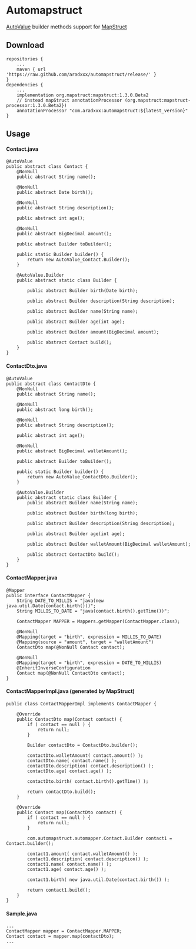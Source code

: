 # Automapstruct
[AutoValue](https://github.com/google/auto/blob/master/value/userguide/index.md) builder methods support for [MapStruct](http://mapstruct.org)


## Download
    repositories {
        ...
        maven { url 'https://raw.github.com/aradxxx/automapstruct/release/' }
    }
    dependencies {
        ...
        implementation org.mapstruct:mapstruct:1.3.0.Beta2
        // instead mapStruct annotationProcessor (org.mapstruct:mapstruct-processor:1.3.0.Beta2})
        annotationProcessor "com.aradxxx:automapstruct:${latest_version}"
    }
    
    
## Usage



#### Contact.java
```
@AutoValue
public abstract class Contact {
    @NonNull
    public abstract String name();

    @NonNull
    public abstract Date birth();

    @NonNull
    public abstract String description();

    public abstract int age();

    @NonNull
    public abstract BigDecimal amount();

    public abstract Builder toBuilder();

    public static Builder builder() {
        return new AutoValue_Contact.Builder();
    }

    @AutoValue.Builder
    public abstract static class Builder {

        public abstract Builder birth(Date birth);

        public abstract Builder description(String description);

        public abstract Builder name(String name);

        public abstract Builder age(int age);

        public abstract Builder amount(BigDecimal amount);

        public abstract Contact build();
    }
}
```   
    
   
   
#### ContactDto.java
```
@AutoValue
public abstract class ContactDto {
    @NonNull
    public abstract String name();

    @NonNull
    public abstract long birth();

    @NonNull
    public abstract String description();

    public abstract int age();

    @NonNull
    public abstract BigDecimal walletAmount();

    public abstract Builder toBuilder();

    public static Builder builder() {
        return new AutoValue_ContactDto.Builder();
    }

    @AutoValue.Builder
    public abstract static class Builder {
        public abstract Builder name(String name);

        public abstract Builder birth(long birth);

        public abstract Builder description(String description);

        public abstract Builder age(int age);

        public abstract Builder walletAmount(BigDecimal walletAmount);

        public abstract ContactDto build();
    }
}
```



#### ContactMapper.java
```
@Mapper
public interface ContactMapper {
    String DATE_TO_MILLIS = "java(new java.util.Date(contact.birth()))";
    String MILLIS_TO_DATE = "java(contact.birth().getTime())";

    ContactMapper MAPPER = Mappers.getMapper(ContactMapper.class);

    @NonNull
    @Mapping(target = "birth", expression = MILLIS_TO_DATE)
    @Mapping(source = "amount", target = "walletAmount")
    ContactDto map(@NonNull Contact contact);

    @NonNull
    @Mapping(target = "birth", expression = DATE_TO_MILLIS)
    @InheritInverseConfiguration
    Contact map(@NonNull ContactDto contact);
}
```



#### ContactMapperImpl.java (generated by MapStruct)
````
public class ContactMapperImpl implements ContactMapper {

    @Override
    public ContactDto map(Contact contact) {
        if ( contact == null ) {
            return null;
        }

        Builder contactDto = ContactDto.builder();

        contactDto.walletAmount( contact.amount() );
        contactDto.name( contact.name() );
        contactDto.description( contact.description() );
        contactDto.age( contact.age() );

        contactDto.birth( contact.birth().getTime() );

        return contactDto.build();
    }

    @Override
    public Contact map(ContactDto contact) {
        if ( contact == null ) {
            return null;
        }

        com.automapstruct.automapper.Contact.Builder contact1 = Contact.builder();

        contact1.amount( contact.walletAmount() );
        contact1.description( contact.description() );
        contact1.name( contact.name() );
        contact1.age( contact.age() );

        contact1.birth( new java.util.Date(contact.birth()) );

        return contact1.build();
    }
}
````



#### Sample.java
```
...
ContactMapper mapper = ContactMapper.MAPPER;
Contact contact = mapper.map(contactDto);
...
```
